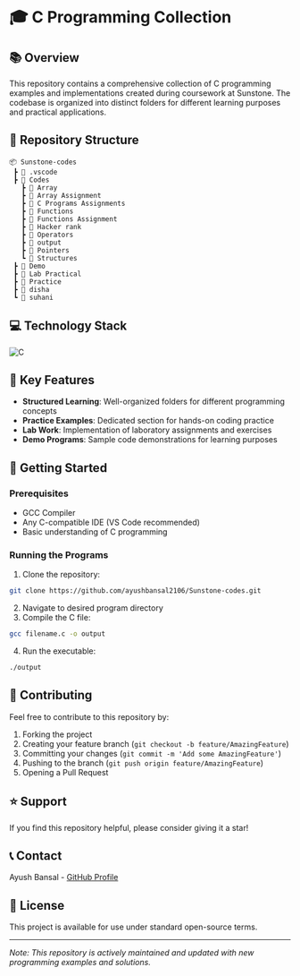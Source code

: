 # 🎓 C Programming Collection

## 📚 Overview
This repository contains a comprehensive collection of C programming examples and implementations created during coursework at Sunstone. The codebase is organized into distinct folders for different learning purposes and practical applications.

## 📂 Repository Structure

```
📦 Sunstone-codes
 ┣ 📂 .vscode
 ┣ 📂 Codes
   ┣ 📂 Array
   ┣ 📂 Array Assignment
   ┣ 📂 C Programs Assignments
   ┣ 📂 Functions
   ┣ 📂 Functions Assignment
   ┣ 📂 Hacker rank
   ┣ 📂 Operators
   ┣ 📂 output
   ┣ 📂 Pointers
   ┗ 📂 Structures
 ┣ 📂 Demo
 ┣ 📂 Lab Practical
 ┣ 📂 Practice
 ┣ 📂 disha
 ┗ 📂 suhani
```

## 💻 Technology Stack
![C](https://img.shields.io/badge/C-100%25-blue)

## 🎯 Key Features
- **Structured Learning**: Well-organized folders for different programming concepts
- **Practice Examples**: Dedicated section for hands-on coding practice
- **Lab Work**: Implementation of laboratory assignments and exercises
- **Demo Programs**: Sample code demonstrations for learning purposes

## 🚀 Getting Started

### Prerequisites
- GCC Compiler
- Any C-compatible IDE (VS Code recommended)
- Basic understanding of C programming

### Running the Programs
1. Clone the repository:
```bash
git clone https://github.com/ayushbansal2106/Sunstone-codes.git
```
2. Navigate to desired program directory
3. Compile the C file:
```bash
gcc filename.c -o output
```
4. Run the executable:
```bash
./output
```

## 📝 Contributing
Feel free to contribute to this repository by:
1. Forking the project
2. Creating your feature branch (`git checkout -b feature/AmazingFeature`)
3. Committing your changes (`git commit -m 'Add some AmazingFeature'`)
4. Pushing to the branch (`git push origin feature/AmazingFeature`)
5. Opening a Pull Request

## ⭐ Support
If you find this repository helpful, please consider giving it a star!

## 📞 Contact
Ayush Bansal - [GitHub Profile](https://github.com/ayushbansal2106)

## 📄 License
This project is available for use under standard open-source terms.

---
*Note: This repository is actively maintained and updated with new programming examples and solutions.* 
